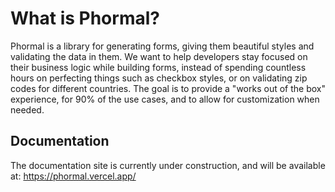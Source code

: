 # What is Phormal?

Phormal is a library for generating forms, giving them beautiful styles and validating the data in them. We want to help developers stay focused on their business logic while building forms, instead of spending countless hours on perfecting things such as checkbox styles, or on validating zip codes for different countries. The goal is to provide a "works out of the box" experience, for 90% of the use cases, and to allow for customization when needed.

## Documentation

The documentation site is currently under construction, and will be available at: https://phormal.vercel.app/